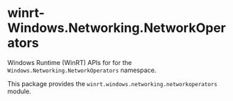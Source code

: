 <!-- warning: Please don't edit this file. It was automatically generated. -->

# winrt-Windows.Networking.NetworkOperators

Windows Runtime (WinRT) APIs for for the `Windows.Networking.NetworkOperators` namespace.

This package provides the `winrt.windows.networking.networkoperators` module.
